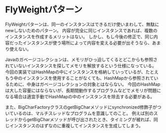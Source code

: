 # FlyWeightパターン

FlyWeightパターンは、同一のインスタンスはできるだけ使いまわして、無駄にnewしないためのパターン。
内容が完全に同じインスタンスであれば、複数のインスタンスを作成するメリットはない。
しかし、もし今後の修正で、同じ内容だったインスタンスが使う場所によって内容を変える必要が出そうなら、あまり使えない。

Javaのガベージコレクションは、メモリがひっ迫してくるとどこからも参照されていないインスタンスを探してメモリを解放するという仕様になっている。
今回の実装ではHashMapの中にインスタンスを格納していっているが、たとえもう中のインスタンスを使用することがなくても、HashMapから参照されているために、中身はガベージコレクションの対象とはならない。
今回のHashMapは大した容量にはならないが、長期間動作するプログラムなどでメモリが問題になる場合は適宜手動でHashMapの中のインスタンスを除去する必要がある。

また、BigCharFactoryクラスのgetBigCharメソッドにsynchronized修飾子がついているのは、マルチスレッドなプログラムを意識してのこと。
例えば別のスレッドからgetBigCharメソッドが呼び出されたとき、タイミングが被れば、同じインスタンスのはずなのに重複してインスタンスを生成してしまう。